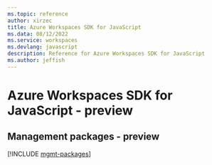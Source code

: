 ```yaml
---
ms.topic: reference
author: xirzec
title: Azure Workspaces SDK for JavaScript
ms.data: 08/12/2022
ms.service: workspaces
ms.devlang: javascript
description: Reference for Azure Workspaces SDK for JavaScript
ms.author: jeffish
---
```

# Azure Workspaces SDK for JavaScript - preview

## Management packages - preview
[!INCLUDE [mgmt-packages](workspaces-mgmt-index.md)]
